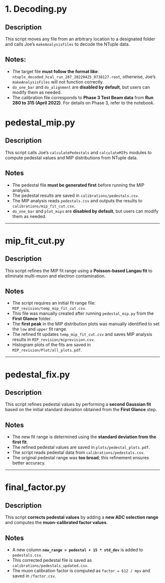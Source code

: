 # 1. Decoding.py
## Description
This script moves any file from an arbitrary location to a designated folder and calls Joe’s `makeAnalysisFiles` to decode the NTuple data.

## Notes:
- The target file **must follow the format like**: `ntuple_decoded_hcal_run_287_20220425_0738127.root`, otherwise, Joe’s `makeAnalysisFiles` will not function correctly.
- `do_one_bar` and `do_alignment` are **disabled by default**, but users can modify them as needed.
- The calibration file corresponds to **Phase 3 Test Beam data** from **Run 280 to 315 (April 2022)**. For details on Phase 3, refer to the notebook.

# pedestal_mip.py

## Description  
This script calls Joe’s `calculatePedestals` and `calculateMIPs` modules to compute pedestal values and MIP distributions from NTuple data.  

## Notes  
- The pedestal file **must be generated first** before running the MIP analysis.  
- The pedestal results are saved in `calibrations/pedestals.csv`.  
- The MIP analysis reads `pedestals.csv` and outputs the results to `calibrations/mip_fit_cut.csv`.  
- `do_one_bar` and `plot_mips` are **disabled by default**, but users can modify them as needed.  

---

# mip_fit_cut.py  

## Description  
This script refines the MIP fit range using a **Poisson-based Langau fit** to eliminate multi-muon and electron contamination.  

## Notes  
- The script requires an initial fit range file: `MIP_revision/temp_mip_fit_cut.csv`.  
- This file was manually created after running `pedestal_mip.py` from the **First Glance** folder.  
- The **first peak** in the MIP distribution plots was manually identified to set the `low` and `upper` fit range.  
- The refined fit updates `temp_mip_fit_cut.csv` and saves MIP analysis results in `MIP_revision/miprevision.csv`.  
- Histogram plots of the fits are saved in `MIP_revision/Plot/all_plots.pdf`.  

---

# pedestal_fix.py  

## Description  
This script refines pedestal values by performing a **second Gaussian fit** based on the initial standard deviation obtained from the **First Glance** step.  

## Notes  
- The new fit range is determined using the **standard deviation from the first fit**.  
- The refined pedestal values are saved in `plots/pedestal_plots.pdf`.  
- The script reads pedestal data from `calibrations/pedestals.csv`.  
- The original pedestal range was **too broad**; this refinement ensures better accuracy.  

---

# final_factor.py  

## Description  
This script **corrects pedestal values** by adding a **new ADC selection range** and computes the **muon-calibrated factor values**.  

## Notes  
- A new column **`new_range = pedestal + 15 * std_dev`** is added to `pedestals.csv`.  
- This corrected pedestal file is saved as `calibrations/pedestals_updated.csv`.  
- The muon calibration factor is computed as `factor = 612 / mpv` and saved in `/factor.csv`.  
